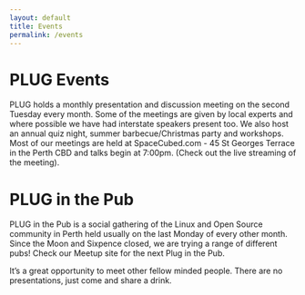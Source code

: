 ```yaml
---
layout: default
title: Events
permalink: /events
---
```

# PLUG Events
PLUG holds a monthly presentation and discussion meeting on the second Tuesday every month. Some of the meetings are given by local experts and where possible we have had interstate speakers present too. We also host an annual quiz night, summer barbecue/Christmas party and workshops. Most of our meetings are held at SpaceCubed.com - 45 St Georges Terrace in the Perth CBD and talks begin at 7:00pm. (Check out the live streaming of the meeting).

# PLUG in the Pub
PLUG in the Pub is a social gathering of the Linux and Open Source community in Perth held usually on the last Monday of every other month.  Since the Moon and Sixpence closed, we are trying a range of different pubs! Check our Meetup site for the next Plug in the Pub.

It’s a great opportunity to meet other fellow minded people. There are no presentations, just come and share a drink.
